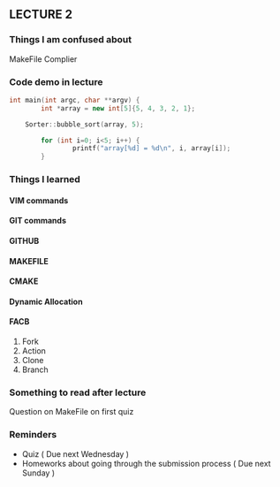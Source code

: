 ## LECTURE 2 

### Things I am confused about 
MakeFile 
Complier 


### Code demo in lecture
```C++
int main(int argc, char **argv) {
        int *array = new int[5]{5, 4, 3, 2, 1};

    Sorter::bubble_sort(array, 5);

        for (int i=0; i<5; i++) {
                printf("array[%d] = %d\n", i, array[i]);
        }


```

### Things I learned 

#### VIM commands

#### GIT commands

#### GITHUB

#### MAKEFILE

#### CMAKE

#### Dynamic Allocation

#### FACB

1. Fork
2. Action
3. Clone
4. Branch



### Something to read after lecture
Question on MakeFile on first quiz 

### Reminders
- Quiz ( Due next Wednesday )
- Homeworks about going through the submission process ( Due next Sunday )
